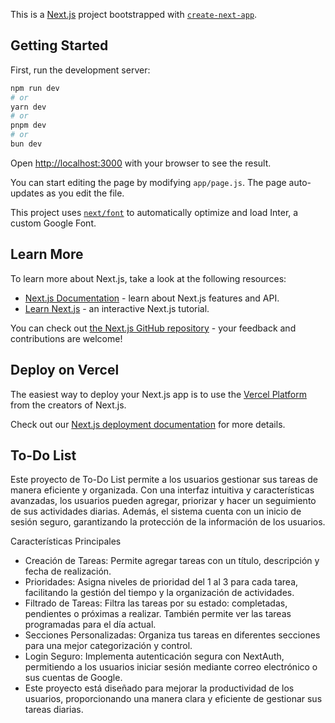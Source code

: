 This is a [Next.js](https://nextjs.org/) project bootstrapped with [`create-next-app`](https://github.com/vercel/next.js/tree/canary/packages/create-next-app).

## Getting Started

First, run the development server:

```bash
npm run dev
# or
yarn dev
# or
pnpm dev
# or
bun dev
```

Open [http://localhost:3000](http://localhost:3000) with your browser to see the result.

You can start editing the page by modifying `app/page.js`. The page auto-updates as you edit the file.

This project uses [`next/font`](https://nextjs.org/docs/basic-features/font-optimization) to automatically optimize and load Inter, a custom Google Font.

## Learn More

To learn more about Next.js, take a look at the following resources:

- [Next.js Documentation](https://nextjs.org/docs) - learn about Next.js features and API.
- [Learn Next.js](https://nextjs.org/learn) - an interactive Next.js tutorial.

You can check out [the Next.js GitHub repository](https://github.com/vercel/next.js/) - your feedback and contributions are welcome!

## Deploy on Vercel

The easiest way to deploy your Next.js app is to use the [Vercel Platform](https://vercel.com/new?utm_medium=default-template&filter=next.js&utm_source=create-next-app&utm_campaign=create-next-app-readme) from the creators of Next.js.

Check out our [Next.js deployment documentation](https://nextjs.org/docs/deployment) for more details.

## To-Do List
Este proyecto de To-Do List permite a los usuarios gestionar sus tareas de manera eficiente y organizada. Con una interfaz intuitiva y características avanzadas, los usuarios pueden agregar, priorizar y hacer un seguimiento de sus actividades diarias. Además, el sistema cuenta con un inicio de sesión seguro, garantizando la protección de la información de los usuarios.

Características Principales
- Creación de Tareas: Permite agregar tareas con un título, descripción y fecha de realización.
- Prioridades: Asigna niveles de prioridad del 1 al 3 para cada tarea, facilitando la gestión del tiempo y la organización de actividades.
- Filtrado de Tareas: Filtra las tareas por su estado: completadas, pendientes o próximas a realizar. También permite ver las tareas programadas para el día actual.
- Secciones Personalizadas: Organiza tus tareas en diferentes secciones para una mejor categorización y control.
- Login Seguro: Implementa autenticación segura con NextAuth, permitiendo a los usuarios iniciar sesión mediante correo electrónico o sus cuentas de Google.
- Este proyecto está diseñado para mejorar la productividad de los usuarios, proporcionando una manera clara y eficiente de gestionar sus tareas diarias.
